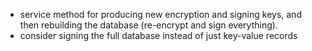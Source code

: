  - service method for producing new encryption and signing keys,
   and then rebuilding the database (re-encrypt and sign everything).
 - consider signing the full database instead of just key-value records
